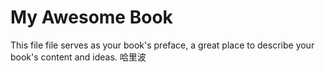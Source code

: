 # My Awesome Book

This file file serves as your book's preface, a great place to describe your book's content and ideas.
哈里波
